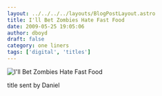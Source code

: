 ```yaml
---
layout: ../../../../layouts/BlogPostLayout.astro
title: I'll Bet Zombies Hate Fast Food
date: 2009-05-25 19:05:06
author: dboyd
draft: false
category: one liners
tags: ['digital', 'titles']
---
```

<img
    srcset="https://img.selfiespirits.com/images/2009/05/zombieBurger_480.avif 480w"
    sizes="(max-width: 480px) 100vw"
    src="https://img.selfiespirits.com/images/2009/05/zombieBurger.jpg"
    alt="I'll Bet Zombies Hate Fast Food"
/>

title sent by Daniel

